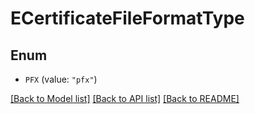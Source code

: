 # ECertificateFileFormatType

## Enum


* `PFX` (value: `"pfx"`)


[[Back to Model list]](../README.md#documentation-for-models) [[Back to API list]](../README.md#documentation-for-api-endpoints) [[Back to README]](../README.md)



